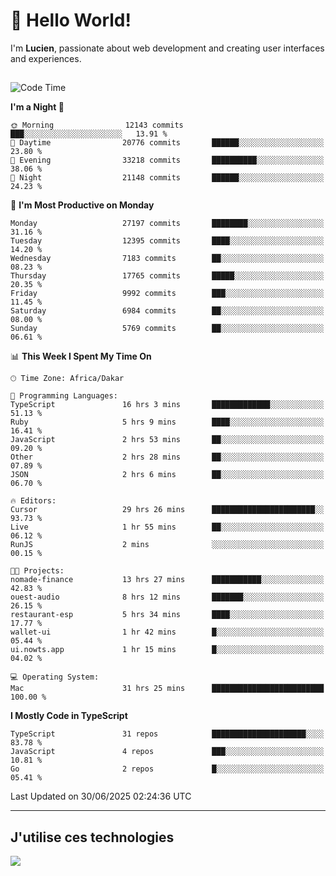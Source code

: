 # 👋 Hello World!

I'm **Lucien**, passionate about web development and creating user interfaces and experiences.

##

<!--START_SECTION:waka-->
![Code Time](http://img.shields.io/badge/Code%20Time-3%2C276%20hrs%2017%20mins-blue)

**I'm a Night 🦉** 

```text
🌞 Morning                12143 commits       ███░░░░░░░░░░░░░░░░░░░░░░   13.91 % 
🌆 Daytime                20776 commits       ██████░░░░░░░░░░░░░░░░░░░   23.80 % 
🌃 Evening                33218 commits       ██████████░░░░░░░░░░░░░░░   38.06 % 
🌙 Night                  21148 commits       ██████░░░░░░░░░░░░░░░░░░░   24.23 % 
```
📅 **I'm Most Productive on Monday** 

```text
Monday                   27197 commits       ████████░░░░░░░░░░░░░░░░░   31.16 % 
Tuesday                  12395 commits       ████░░░░░░░░░░░░░░░░░░░░░   14.20 % 
Wednesday                7183 commits        ██░░░░░░░░░░░░░░░░░░░░░░░   08.23 % 
Thursday                 17765 commits       █████░░░░░░░░░░░░░░░░░░░░   20.35 % 
Friday                   9992 commits        ███░░░░░░░░░░░░░░░░░░░░░░   11.45 % 
Saturday                 6984 commits        ██░░░░░░░░░░░░░░░░░░░░░░░   08.00 % 
Sunday                   5769 commits        ██░░░░░░░░░░░░░░░░░░░░░░░   06.61 % 
```


📊 **This Week I Spent My Time On** 

```text
🕑︎ Time Zone: Africa/Dakar

💬 Programming Languages: 
TypeScript               16 hrs 3 mins       █████████████░░░░░░░░░░░░   51.13 % 
Ruby                     5 hrs 9 mins        ████░░░░░░░░░░░░░░░░░░░░░   16.41 % 
JavaScript               2 hrs 53 mins       ██░░░░░░░░░░░░░░░░░░░░░░░   09.20 % 
Other                    2 hrs 28 mins       ██░░░░░░░░░░░░░░░░░░░░░░░   07.89 % 
JSON                     2 hrs 6 mins        ██░░░░░░░░░░░░░░░░░░░░░░░   06.70 % 

🔥 Editors: 
Cursor                   29 hrs 26 mins      ███████████████████████░░   93.73 % 
Live                     1 hr 55 mins        ██░░░░░░░░░░░░░░░░░░░░░░░   06.12 % 
RunJS                    2 mins              ░░░░░░░░░░░░░░░░░░░░░░░░░   00.15 % 

🐱‍💻 Projects: 
nomade-finance           13 hrs 27 mins      ███████████░░░░░░░░░░░░░░   42.83 % 
ouest-audio              8 hrs 12 mins       ███████░░░░░░░░░░░░░░░░░░   26.15 % 
restaurant-esp           5 hrs 34 mins       ████░░░░░░░░░░░░░░░░░░░░░   17.77 % 
wallet-ui                1 hr 42 mins        █░░░░░░░░░░░░░░░░░░░░░░░░   05.44 % 
ui.nowts.app             1 hr 15 mins        █░░░░░░░░░░░░░░░░░░░░░░░░   04.02 % 

💻 Operating System: 
Mac                      31 hrs 25 mins      █████████████████████████   100.00 % 
```

**I Mostly Code in TypeScript** 

```text
TypeScript               31 repos            █████████████████████░░░░   83.78 % 
JavaScript               4 repos             ███░░░░░░░░░░░░░░░░░░░░░░   10.81 % 
Go                       2 repos             █░░░░░░░░░░░░░░░░░░░░░░░░   05.41 % 
```




 Last Updated on 30/06/2025 02:24:36 UTC
<!--END_SECTION:waka-->
---

## J'utilise ces technologies

<p align="left">
  <a href="https://skillicons.dev">
    <img src="https://skillicons.dev/icons?i=ts,js,go,ruby,css,scss,tailwind,react,vite,nextjs,docker,figma,ableton" />
  </a>
</p>

